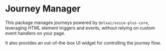 # Journey Manager

This package manages journeys powered by `@nlxai/voice-plus-core`, leveraging HTML element triggers and events, without relying on custom event handlers on your page.

It also provides an out-of-the-box UI widget for controlling the journey flow.
